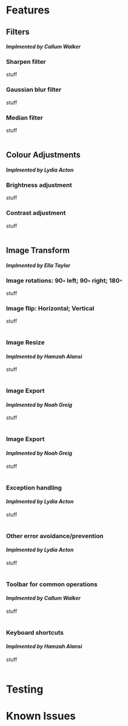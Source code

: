 # Features

## **Filters**
#### *Implmented by Callum Walker*
### Sharpen filter
stuff
### Gaussian blur filter
stuff
### Median filter
stuff
<br/><br/>

## **Colour Adjustments**
#### *Implmented by Lydia Acton*
### Brightness adjustment
stuff
### Contrast adjustment
stuff
<br/><br/>

## **Image Transform**
#### *Implmented by Ella Taylor*
### Image rotations: 90◦ left; 90◦ right; 180◦
stuff
### Image flip: Horizontal; Vertical
stuff
<br/><br/>

### **Image Resize**
#### *Implmented by Hamzah Alansi*
stuff
<br/><br/>

### **Image Export**
#### *Implmented by Noah Greig*
stuff
<br/><br/>

### **Image Export**
#### *Implmented by Noah Greig*
stuff
<br/><br/>

### **Exception handling**
#### *Implmented by Lydia Acton*
stuff
<br/><br/>

### **Other error avoidance/prevention**
#### *Implmented by Lydia Acton*
stuff
<br/><br/>

### **Toolbar for common operations**
#### *Implmented by Callum Walker*
stuff
<br/><br/>

### **Keyboard shortcuts**
#### *Implmented by Hamzah Alansi*
stuff
<br/><br/>

# Testing

# Known Issues